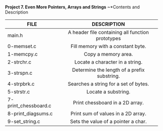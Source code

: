 **Project 7. Even More Pointers, Arrays and Strings**
~*Contents and Description


| FILE                 | DESCRIPTION                                      |
| ---------------------|:------------------------------------------------:|
| main.h               | A header file containing all function prototypes |
| 0-memset.c           | Fill memory with a constant byte.                |
| 1-memcpy.c           | Copy a memory area.                              |
| 2-strchr.c           | Locate a character in a string.                  |
| 3-strspn.c           | Determine the length of a prefix substring.      |
| 4-strpbrk.c          | Searches a string for a set of bytes.            |
| 5-strstr.c           | Locate a substring.                              |
| 7-print_chessboard.c | Print chessboard in a 2D array.                  |
| 8-print_diagsums.c   | Print sum of values in a 2D array.               |
| 9-set_string.c       | Sets the value of a pointer a char.              |
